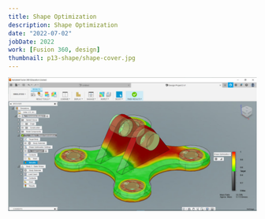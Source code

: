 ```yaml
---
title: Shape Optimization
description: Shape Optimization
date: "2022-07-02"
jobDate: 2022
work: [Fusion 360, design]
thumbnail: p13-shape/shape-cover.jpg
---
```


[![Shape Optimization](shape-cover.jpg)](shape-cover.jpg)